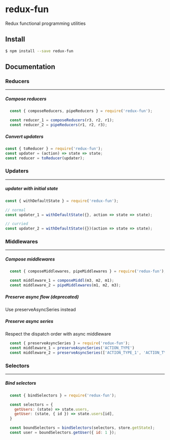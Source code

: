 redux-fun
===============

Redux functional programming utilities

## Install
```bash
$ npm install --save redux-fun
```

## Documentation


### Reducers
----------------------

##### Compose reducers
```js
  const { composeReducers, pipeReducers } = require('redux-fun');

  const reducer_1 = composeReducers(r3, r2, r1);
  const reducer_2 = pipeReducers(r1, r2, r3);
```

##### Convert updaters
```js
const { toReducer } = require('redux-fun');
const updater = (action) => state => state;
const reducer = toReducer(updater);
```

### Updaters
----------------------
##### updater with initial state
```js
const { withDefaultState } = require('redux-fun');

// normal
const updater_1 = withDefaultState({}, action => state => state);

// curried
const updater_2 = withDefaultState({})(action => state => state);
```

### Middlewares
----------------------

##### Compose middlewares
```js
  const { composeMiddlewares, pipeMiddlewares } = require('redux-fun');

  const middleware_1 = composeMiddl(m3, m2, m1);
  const middleware_2 = pipeMiddlewares(m1, m2, m3);
```

##### Preserve async flow (deprecated)
Use preserveAsyncSeries instead

##### Preserve async series
Respect the dispatch order with async middleware
```js
  const { preserveAsyncSeries } = require('redux-fun');
  const middleware_1 = preserveAsyncSeries('ACTION_TYPE')
  const middleware_2 = preserveAsyncSeries(['ACTION_TYPE_1', 'ACTION_TYPE_2'])
```

### Selectors
----------------------

##### Bind selectors

```js
  const { bindSelectors } = require('redux-fun');

  const selectors = {
    getUsers: (state) => state.users,
    getUser: (state, { id }) => state.users[id],
  }

  const boundSelectors = bindSelectors(selectors, store.getState);
  const user = boundSelectors.getUser({ id: 1 });
```
